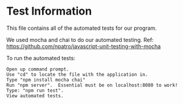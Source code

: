 # Test Information

This file contains all of the automated tests for our program.

We used mocha and chai to do our automated testing.
Ref: https://github.com/npatro/javascript-unit-testing-with-mocha

To run the automated tests:

    Open up command prompt.
    Use "cd" to locate the file with the application in.
    Type "npm install mocha chai"
    Run "npm server".  Essential must be on localhost:8080 to work!
    Type: "npm run test".
    View automated tests.

